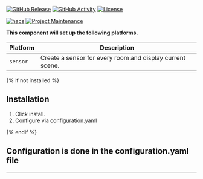 [![GitHub Release][releases-shield]][releases]
[![GitHub Activity][commits-shield]][commits]
[![License][license-shield]][license]

[![hacs][hacs-shield]][hacs]
[![Project Maintenance][maintenance-shield]][user_profile]


**This component will set up the following platforms.**

Platform | Description
-- | --
`sensor` | Create a sensor for every room and display current scene.

{% if not installed %}
## Installation

1. Click install.
1. Configure via configuration.yaml

{% endif %}


## Configuration is done in the configuration.yaml file

<!---->

***

<!-- Shields -->
[releases-shield]: https://img.shields.io/github/release/justanotherariel/hass_MagicLights.svg?style=for-the-badge
[releases]: https://github.com/custom-justanotherariel/hass_MagicLights/releases

[commits-shield]: https://img.shields.io/github/commit-activity/y/justanotherariel/hass_MagicLights.svg?style=for-the-badge
[commits]: https://github.com/custom-justanotherariel/hass_MagicLights/commits/master

[license-shield]: https://img.shields.io/github/license/justanotherariel/hass_MagicLights.svg?style=for-the-badge

[hacs-shield]: https://img.shields.io/badge/HACS-Custom-orange.svg?style=for-the-badge
[hacs]: https://github.com/custom-components/hacs

[maintenance-shield]: https://img.shields.io/badge/maintainer-Ariel%20Ebersberger%20%40justanotherariel-blue.svg?style=for-the-badge
[user_profile]: https://github.com/justanotherariel

[license]: https://github.com/justanotherariel/hass_MagicLights/blob/main/LICENSE